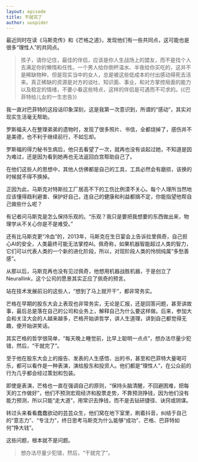```yaml
---
layout: episode
title: 干就完了
author: uuspider
---
```

最近同时在读《马斯克传》和《芒格之道》，发现他们有一些共同点，这可能也是很多“理性人”的共同点。

>孩子，请你记住，最佳的伴侣，应该是你人生战场上的盟友，而不是找个人去满足你的懒惰和任性。一个男人给你倒杯温水、半夜给你买吃的，这并不是稀缺物种，但是现实当中的女人，总是被这些低成本的付出感动得死去活来。真正稀缺的资源是对方的谈吐、知识面、事业，和对方掌控局面的能力以及稳定的情绪，不要小看这些特点，这样的伴侣是可遇而不可求的。(《巴菲特给儿女的一生忠告》)

我一直对巴菲特的这段话印象深刻，这是我第一次意识到，所谓的“感动”，其实对现实生活毫无帮助。

罗斯福夫人在整理弟弟的遗物时，发现了很多照片、书信，全都烧掉了，感伤并不是美德，也不利于继续前行，不如忘却。

罗斯福的得力秘书生病后，他只去看望了一次，就再也没有谈起过她，不知道是因为难过，还是因为看到她再也无法返回白宫帮助自己了。

在他们这些人的思想中，其他人仿佛都是自己的工具，工具必然会有磨损，该换的时候就不得不换掉。

正因为此，马斯克对特斯拉工厂居高不下的工伤比例漠不关心。每个人理所当然地应该懂得趋利避害、保护好自己，连自己的健康和利益都搞不定，你能指望他帮自己做些什么呢？

有记者问马斯克是怎么保持乐观的。“乐观？我只是要把我想要的东西做出来，物理学从不关心你是不是难受。”

还有比马斯克更“冷血”的，2013年，马斯克在生日宴会上告诉拉里佩奇，自己担心AI的安全，人类最终可能无法掌控AI。佩奇称，如果机器智能超过人类的智力，它们可以代表人类的一个新的进化阶段，所以，对现阶段人类的怜悯纯属“多愁善感”。

从那以后，马斯克再也没有见过佩奇，他想用机器战胜机器，于是创立了Neurallink，这个公司的愿景其实正应了佩奇的预言。

站在技术发展前沿的这些人，“想到了马上就开干”，都非常务实。

芒格在早期的股东大会上表现也非常务实，无论是汇报，还是回答问题，甚至讲故事，最后总是落在自己的公司和业务上，解释自己为什么要这样做。后来，参加大会和关注大会的人越来越多，芒格开始讲哲学，讲人生道理，讲到自己都觉得无趣，便开始讲笑话。

其实芒格的哲学很简单，“每天晚上睡觉前，比早上聪明一点点”，想办法尽量少犯错，然后，“干就完了”。

至于他在股东大会上的报告、发表的人生感悟、出的书，甚至和巴菲特大量喝可乐，都可以看作是一种表演，演给股东和投资人。他们都是“理性人”，在公众前的行为几乎都会经过策划和包装。

即使是表演，芒格也一直在强调自己的原则，“保持头脑清醒，不回避困难，把每天的工作做好”，他们不预测宏观经济和股票走势，不靠预测挣钱，因为他们没有能力预测，所以只能“走大道”，用常识去挣钱，而不是去钻研捷径、诀窍或阴谋。

转过头来看看蠢蠢欲动的芸芸众生，他们窝在地下室里，刷着抖音，纠结于自己的“意志力”、“专注力”，终日思考马斯克为什么能够“成功”、芒格、巴菲特如何“挣大钱”。

这些问题，根本就不是问题。

>想办法尽量少犯错，然后，“干就完了”。
